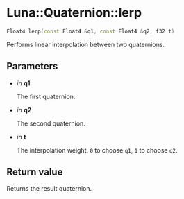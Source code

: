 # Luna::Quaternion::lerp

```c++
Float4 lerp(const Float4 &q1, const Float4 &q2, f32 t)
```

Performs linear interpolation between two quaternions. 



## Parameters
* *in* **q1**

    The first quaternion. 

* *in* **q2**

    The second quaternion. 

* *in* **t**

    The interpolation weight. `0` to choose `q1`, `1` to choose `q2`. 

## Return value
Returns the result quaternion. 

